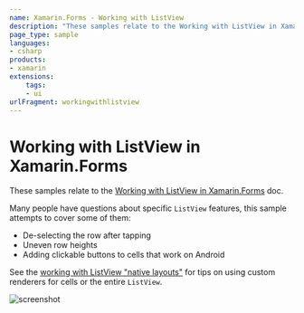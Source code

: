 ```yaml
---
name: Xamarin.Forms - Working with ListView
description: "These samples relate to the Working with ListView in Xamarin.Forms doc, including de-selecting the row after tapping, uneven row heights... (UI)"
page_type: sample
languages:
- csharp
products:
- xamarin
extensions:
    tags:
    - ui
urlFragment: workingwithlistview
---
```

# Working with ListView in Xamarin.Forms

These samples relate to the [Working with ListView in Xamarin.Forms](https://docs.microsoft.com/xamarin/xamarin-forms/user-interface/listview/) doc.

Many people have questions about specific `ListView` features, this sample attempts to cover some of them:

* De-selecting the row after tapping
* Uneven row heights
* Adding clickable buttons to cells that work on Android

See the [working with ListView "native layouts"](https://github.com/xamarin/xamarin-forms-samples/tree/master/WorkingWithListviewNative) for tips on using custom renderers for cells or the entire `ListView`.

![screenshot](https://raw.githubusercontent.com/xamarin/xamarin-forms-samples/master/WorkingWithListview/Screenshots/all-sml.png "Colors")
